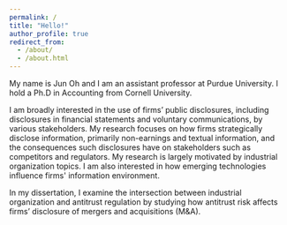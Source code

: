 ```yaml
---
permalink: /
title: "Hello!"
author_profile: true
redirect_from: 
  - /about/
  - /about.html
---
```



My name is Jun Oh and I am an assistant professor at Purdue University. I hold a Ph.D in Accounting from Cornell University. 

I am broadly interested in the use of firms’ public disclosures, including disclosures in financial statements and voluntary communications, by various stakeholders. 
My research focuses on how firms strategically disclose information, primarily non-earnings and textual information, and the consequences
such disclosures have on stakeholders such as competitors and regulators. My research is largely motivated by industrial organization topics. 
I am also interested in how emerging technologies influence firms' information environment. 

In my dissertation, I examine the intersection between industrial organization and antitrust regulation 
by studying how antitrust risk affects firms’ disclosure of mergers and acquisitions (M&A).

<script type="text/javascript" id="clustrmaps" src="//cdn.clustrmaps.com/map_v2.js?cl=ffffff&w=70&t=n&d=RMSvqEXZDNxGKMwY9IRg8QIkEpAIvhA8kEF4EKjMN7M&co=ffffff&ct=ffffff&cmo=ffffff&cmn=ffffff"></script>

